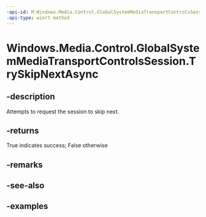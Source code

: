 ```yaml
---
-api-id: M:Windows.Media.Control.GlobalSystemMediaTransportControlsSession.TrySkipNextAsync
-api-type: winrt method
---
```


<!-- Method syntax.
public IAsyncOperation<bool> GlobalSystemMediaTransportControlsSession.TrySkipNextAsync()
-->

# Windows.Media.Control.GlobalSystemMediaTransportControlsSession.TrySkipNextAsync

## -description
Attempts to request the session to skip next.

## -returns
True indicates success; False otherwise

## -remarks

## -see-also

## -examples

